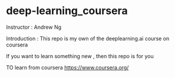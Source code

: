 # deep-learning_coursera
Instructor : Andrew Ng



Introduction :
This repo is my own of the deeplearning.ai course on coursera


If you want to learn something new , then this repo  is for you

TO learn from coursera https://www.coursera.org/
